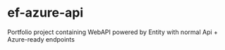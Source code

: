 # ef-azure-api
Portfolio project containing WebAPI powered by Entity with normal Api + Azure-ready endpoints
